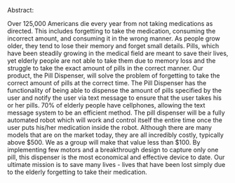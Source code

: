 Abstract:

Over 125,000 Americans die every year from not taking medications as directed. This includes forgetting to take the medication, consuming the incorrect amount, and consuming it in the wrong manner. As people grow older, they tend to lose their memory and forget small details. Pills, which have been steadily growing in the medical field are meant to save their lives, yet elderly people are not able to take them due to memory loss and the struggle to take the exact amount of pills in the correct manner. Our product, the Pill Dispenser, will solve the problem of forgetting to take the correct amount of pills at the correct time. The Pill Dispenser has the functionality of being able to dispense the amount of pills specified by the user and notify the user via text message to ensure that the user takes his or her pills. 70% of elderly people have cellphones, allowing the text message system to be an efficient method. The pill dispenser will be a fully automated robot which will work and control itself the entire time once the user puts his/her medication inside the robot. Although there are many models that are on the market today, they are all incredibly costly, typically above $500. We as a group will make that value less than $100. By implementing few motors and a breakthrough design to capture only one pill, this dispenser is the most economical and effective device to date. Our ultimate mission is to save many lives - lives that have been lost simply due to the elderly forgetting to take their medication.
